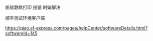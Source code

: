 帆软静默打印 报错 时娟解决



顺丰测试环境客户端

https://qiao.sf-express.com/pages/helpCenter/softwareDetails.html?softwareId=145







